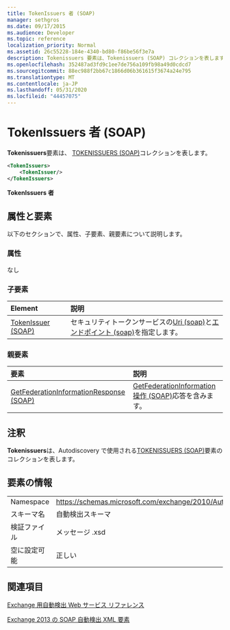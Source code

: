 ```yaml
---
title: TokenIssuers 者 (SOAP)
manager: sethgros
ms.date: 09/17/2015
ms.audience: Developer
ms.topic: reference
localization_priority: Normal
ms.assetid: 26c55228-184e-4340-bd80-f86be56f3e7a
description: Tokenissuers 要素は、Tokenissuers (SOAP) コレクションを表します。
ms.openlocfilehash: 352487ad3fd9c1ee7de756a109fb98a49d0cdcd7
ms.sourcegitcommit: 88ec988f2bb67c1866d06b361615f3674a24e795
ms.translationtype: MT
ms.contentlocale: ja-JP
ms.lasthandoff: 05/31/2020
ms.locfileid: "44457075"
---
```

# <a name="tokenissuers-soap"></a>TokenIssuers 者 (SOAP)

**Tokenissuers**要素は、 [TOKENISSUERS (SOAP)](tokenissuer-soap.md)コレクションを表します。 
  
```XML
<TokenIssuers>
    <TokenIssuer/>
</TokenIssuers>
```

 **TokenIssuers 者**
## <a name="attributes-and-elements"></a>属性と要素

以下のセクションで、属性、子要素、親要素について説明します。
  
### <a name="attributes"></a>属性

なし
  
### <a name="child-elements"></a>子要素

|**Element**|**説明**|
|:-----|:-----|
|[TokenIssuer (SOAP)](tokenissuer-soap.md) <br/> |セキュリティトークンサービスの[Uri (soap)](uri-soap.md)と[エンドポイント (soap)](endpoint-soap.md)を指定します。  <br/> |
   
### <a name="parent-elements"></a>親要素

|**要素**|**説明**|
|:-----|:-----|
|[GetFederationInformationResponse (SOAP)](getfederationinformationresponse-soap.md) <br/> |[GetFederationInformation 操作 (SOAP)](getfederationinformation-operation-soap.md)応答を含みます。  <br/> |
   
## <a name="remarks"></a>注釈

**Tokenissuers**は、Autodiscovery で使用される[TOKENISSUERS (SOAP)](tokenissuer-soap.md)要素のコレクションを表します。 
  
## <a name="element-information"></a>要素の情報

|||
|:-----|:-----|
|Namespace  <br/> |https://schemas.microsoft.com/exchange/2010/Autodiscover  <br/> |
|スキーマ名  <br/> |自動検出スキーマ  <br/> |
|検証ファイル  <br/> |メッセージ .xsd  <br/> |
|空に設定可能  <br/> |正しい  <br/> |
   
## <a name="see-also"></a>関連項目



[Exchange 用自動検出 Web サービス リファレンス](autodiscover-web-service-reference-for-exchange.md)
  
[Exchange 2013 の SOAP 自動検出 XML 要素](soap-autodiscover-xml-elements-for-exchange-2013.md)

